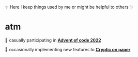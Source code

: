 ✨ Here I keep things used by me or might be helpful to others ✨

# atm

🎄 casually participating in **[Advent of code 2022](https://adventofcode.com/2022/)**

🤖 occasionally implementing new features to **[Cryptic on paper](https://ny1am.github.io/cryptic-on-paper/)**
